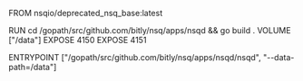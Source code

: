 FROM nsqio/deprecated_nsq_base:latest

RUN cd /gopath/src/github.com/bitly/nsq/apps/nsqd && go build .
VOLUME ["/data"]
EXPOSE 4150
EXPOSE 4151

ENTRYPOINT ["/gopath/src/github.com/bitly/nsq/apps/nsqd/nsqd", "--data-path=/data"]
